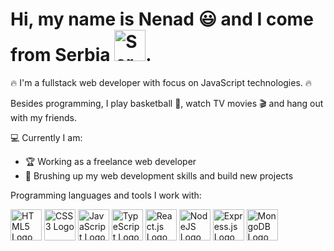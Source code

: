 # Hi, my name is Nenad :smiley: and I come from Serbia <img src="https://upload.wikimedia.org/wikipedia/commons/f/ff/Flag_of_Serbia.svg" alt="Serbian flag logo" width="50" height="50">.

:fire: I'm a fullstack web developer with focus on JavaScript technologies. :fire:

Besides programming, I play basketball :basketball:, watch TV movies :clapper: and hang out with my friends.

:computer: Currently I am:
- :trophy: Working as a freelance web developer
- :muscle: Brushing up my web development skills and build new projects 

Programming languages and tools I work with:

<p align="left">
  <img src="https://upload.wikimedia.org/wikipedia/commons/6/61/HTML5_logo_and_wordmark.svg" alt="HTML5 Logo" width="50" height="50">
  <img src="https://upload.wikimedia.org/wikipedia/commons/d/d5/CSS3_logo_and_wordmark.svg" alt="CSS3 Logo" width="50" height="50">
  <img src="https://upload.wikimedia.org/wikipedia/commons/6/6a/JavaScript-logo.png" alt="JavaScript Logo" width="50" height="50">
  <img src="https://upload.wikimedia.org/wikipedia/commons/f/f5/Typescript.svg" alt="TypeScript Logo" width="50" height="50">
  <img src="https://upload.wikimedia.org/wikipedia/commons/3/30/React_Logo_SVG.svg" alt="React.js Logo" width="50" height="50">
  <img src="https://upload.wikimedia.org/wikipedia/commons/d/d9/Node.js_logo.svg" alt="NodeJS Logo" width="50" height="50">
  <img src="https://media.licdn.com/dms/image/D4E12AQEBg943ptCYpg/article-cover_image-shrink_720_1280/0/1686391647921?e=2147483647&v=beta&t=sTfwUvcIfW7Fuby7hMluDfuRJK3HfYMMWc2SyZR7-GA" alt="Express.js Logo" width="50" height="50">
  <img src="https://upload.wikimedia.org/wikipedia/en/5/5a/MongoDB_Fores-Green.svg" alt="MongoDB Logo" width="50" height="50">
</p>
